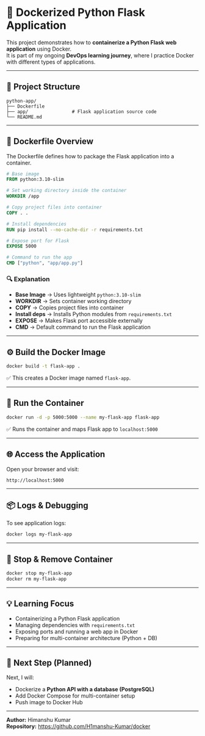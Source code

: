 # 🐍 Dockerized Python Flask Application

This project demonstrates how to **containerize a Python Flask web application** using Docker.  
It is part of my ongoing **DevOps learning journey**, where I practice Docker with different types of applications.

---

## 📁 Project Structure

```
python-app/
├── Dockerfile
├── app/                # Flask application source code
└── README.md
```

---

## 🐳 Dockerfile Overview

The Dockerfile defines how to package the Flask application into a container.

```dockerfile
# Base image
FROM python:3.10-slim

# Set working directory inside the container
WORKDIR /app

# Copy project files into container
COPY . .

# Install dependencies
RUN pip install --no-cache-dir -r requirements.txt

# Expose port for Flask
EXPOSE 5000

# Command to run the app
CMD ["python", "app/app.py"]
```

### 🔍 Explanation
- **Base Image** → Uses lightweight `python:3.10-slim`
- **WORKDIR** → Sets container working directory
- **COPY** → Copies project files into container
- **Install deps** → Installs Python modules from `requirements.txt`
- **EXPOSE** → Makes Flask port accessible externally
- **CMD** → Default command to run the Flask application

---

## ⚙️ Build the Docker Image

```bash
docker build -t flask-app .
```

✅ This creates a Docker image named `flask-app`.

---

## 🚀 Run the Container

```bash
docker run -d -p 5000:5000 --name my-flask-app flask-app
```

✅ Runs the container and maps Flask app to `localhost:5000`

---

## 🌐 Access the Application

Open your browser and visit:

```
http://localhost:5000
```

---

## 📦 Logs & Debugging

To see application logs:

```bash
docker logs my-flask-app
```

---

## 🧹 Stop & Remove Container

```bash
docker stop my-flask-app
docker rm my-flask-app
```

---

## 💡 Learning Focus

- Containerizing a Python Flask application
- Managing dependencies with `requirements.txt`
- Exposing ports and running a web app in Docker
- Preparing for multi-container architecture (Python + DB)

---

## 🧭 Next Step (Planned)

Next, I will:

- Dockerize a **Python API with a database (PostgreSQL)**
- Add Docker Compose for multi-container setup
- Push image to Docker Hub

---

**Author:** Himanshu Kumar  
**Repository:** https://github.com/H1manshu-Kumar/docker
